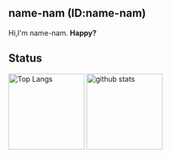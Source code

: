 ## name-nam (ID:name-nam)
Hi,I'm name-nam. __Happy?__

## Status
<p align="left"> 
  <img alt="Top Langs" height="150px" src="https://github-readme-stats.vercel.app/api/top-langs/?username=name-nam&layout=compact&show_icons=true" />
  <img alt="github stats" height="150px" src="https://github-readme-stats.vercel.app/api?username=name-nam&show_icons=ture" />
</p>

<!--
**name-nam/name-nam** is a ✨ _special_ ✨ repository because its `README.md` (this file) appears on your GitHub profile.

Here are some ideas to get you started:

- 🔭 I’m currently working on ...
- 🌱 I’m currently learning ...
- 👯 I’m looking to collaborate on ...
- 🤔 I’m looking for help with ...
- 💬 Ask me about ...
- 📫 How to reach me: ...
- 😄 Pronouns: ...
- ⚡ Fun fact: ...
-->
